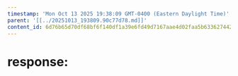 ```yaml
---
timestamp: 'Mon Oct 13 2025 19:38:09 GMT-0400 (Eastern Daylight Time)'
parent: '[[../20251013_193809.90c77d78.md]]'
content_id: 6d76b65d70df68bf6f140df1a39e6fd49d7167aae4d02faa5b63362744266256
---
```


# response:
